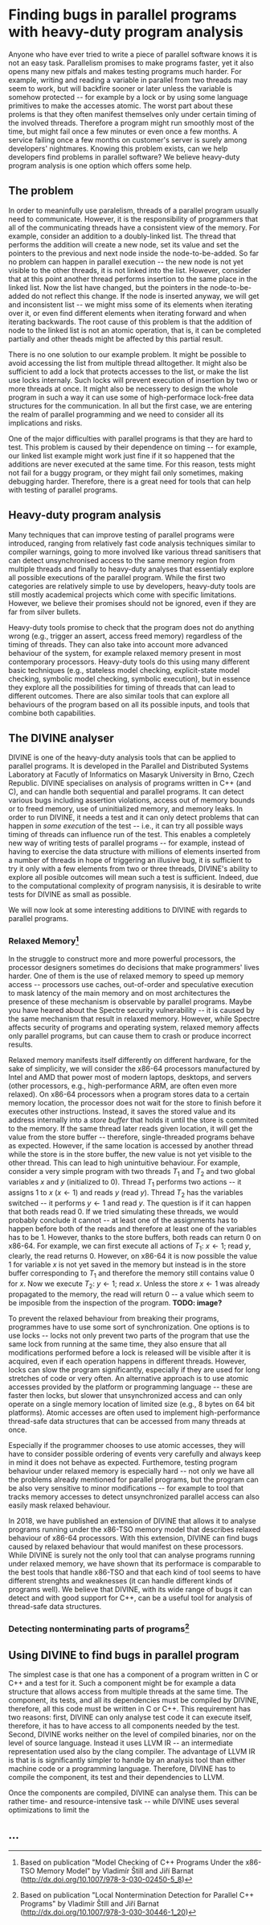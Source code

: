 # Finding bugs in parallel programs with heavy-duty program analysis

Anyone who have ever tried to write a piece of parallel software knows it is not an easy task.
Parallelism promises to make programs faster, yet it also opens many new pitfals and makes testing programs much harder.
For example, writing and reading a variable in parallel from two threads may seem to work, but will backfire sooner or later unless the variable is somehow protected -- for example by a lock or by using some language primitives to make the accesses atomic.
The worst part about these prolems is that they often manifest themselves only under certain timing of the involved threads.
Therefore a program might run smoothly most of the time, but might fail once a few minutes or even once a few months.
A service failing once a few months on customer's server is surely among developers' nightmares.
Knowing this problem exists, can we help developers find problems in parallel software?
We believe heavy-duty program analysis is one option which offers some help.

## The problem

In order to meaninfully use paralelism, threads of a parallel program usually need to communicate.
However, it is the responsibility of programmers that all of the communicating threads have a consistent view of the memory.
For example, consider an addition to a doubly-linked list.
The thread that performs the addition will create a new node, set its value and set the pointers to the previous and next node inside the node-to-be-added.
So far no problem can happen in parallel execution -- the new node is not yet visible to the other threads, it is not linked into the list.
However, consider that at this point another thread performs insertion to the same place in the linked list.
Now the list have changed, but the pointers in the node-to-be-added do not reflect this change.
If the node is inserted anyway, we will get and inconsistent list -- we might miss some of its elements when iterating over it, or even find different elements when iterating forward and when iterating backwards.
The root cause of this problem is that the addition of node to the linked list is not an atomic operation, that is, it can be completed partially and other theads might be affected by this partial result.

There is no one solution to our example problem.
It might be possible to avoid accessing the list from multiple thread alltogether.
It might also be sufficient to add a lock that protects accesses to the list, or make the list use locks internaly.
Such locks will prevent execution of insertion by two or more threads at once.
It might also be necessery to design the whole program in such a way it can use some of high-performace lock-free data structures for the communication.
In all but the first case, we are entering the realm of parallel programming and we need to consider all its implications and risks.

One of the major difficulties with parallel programs is that they are hard to test.
This problem is caused by their dependence on timing -- for example, our linked list example might work just fine if it so happened that the additions are never executed at the same time.
For this reason, tests might not fail for a buggy program, or they might fail only sometimes, making debugging harder.
Therefore, there is a great need for tools that can help with testing of parallel programs.

## Heavy-duty program analysis

Many techniques that can improve testing of parallel programs were introduced, ranging from relatively fast code analysis techniques similar to compiler warnings, going to more involved like various thread sanitisers that can detect unsynchronised access to the same memory region from multiple threads and finally to heavy-duty analyses that essentialy explore all possible executions of the parallel program.
While the first two categories are relatively simple to use by developers, heavy-duty tools are still mostly academical projects which come with specific limitations.
However, we believe their promises should not be ignored, even if they are far from silver bullets.

Heavy-duty tools promise to check that the program does not do anything wrong (e.g., trigger an assert, access freed memory) regardless of the timing of threads.
They can also take into account more advanced behaviour of the system, for example relaxed memory present in most contemporary processors.
Heavy-duty tools do this using many different basic techniques (e.g., stateless model checking, explicit-state model checking, symbolic model checking, symbolic execution), but in essence they explore all the possibilities for timing of threads that can lead to different outcomes.
There are also similar tools that can explore all behaviours of the program based on all its possible inputs, and tools that combine both capabilities.

## The DIVINE analyser

DIVINE is one of the heavy-duty analysis tools that can be applied to parallel programs.
It is developed in the Parallel and Distributed Systems Laboratory at Facutly of Informatics on Masaryk University in Brno, Czech Republic.
DIVINE specialises on analysis of programs written in C++ (and C), and can handle both sequential and parallel programs.
It can detect various bugs including assertion violations, access out of memory bounds or to freed memory, use of uninitialized memory, and memory leaks.
In order to run DIVINE, it needs a test and it can only detect problems that can happen in *some execution* of the test -- i.e., it can try all possible ways timing of threads can influence run of the test.
This enables a completely new way of writing tests of parallel programs -- for example, instead of having to exercise the data structure with millions of elements inserted from a number of threads in hope of triggering an illusive bug, it is sufficient to try it only with a few elements from two or three threads, DIVINE's ability to explore all posible outcomes will mean such a test is sufficient.
Indeed, due to the computational complexity of program nanysisis, it is desirable to write tests for DIVINE as small as possible.

We will now look at some interesting additions to DIVINE with regards to parallel programs.

### Relaxed Memory[^rmm]

In the struggle to construct more and more powerful processors, the processor designers sometimes do decisions that make programmers' lives harder.
One of them is the use of relaxed memory to speed up memory access -- processors use caches, out-of-order and speculative execution to mask latency of the main memory and on most architectures the presence of these mechanism is observable by parallel programs.
Maybe you have heared about the Spectre security vulnerability -- it is caused by the same mechanism that result in relaxed memory.
However, while Spectre affects security of programs and operating system, relaxed memory affects only parallel programs, but can cause them to crash or produce incorrect results.

Relaxed memory manifests itself differently on different hardware, for the sake of simplicity, we will consider the x86-64 processors manufactured by Intel and AMD that power most of modern laptops, desktops, and servers (other processors, e.g., high-performance ARM, are often even more relaxed).
On x86-64 processors when a program stores data to a certain memory location, the processor does not wait for the store to finish before it executes other instructions.
Instead, it saves the stored value and its address internally into a *store buffer* that holds it until the store is commited to the memory.
If the same thread later reads given location, it will get the value from the store buffer -- therefore, single-threaded programs behave as expected.
However, if the same location is accessed by another thread while the store is in the store buffer, the new value is not yet visible to the other thread.
This can lead to high unintuitive behaviour.
For example, consider a very simple program with two threads $T_1$ and $T_2$ and two global variables $x$ and $y$ (initialized to 0).
Thread $T_1$ performs two actions -- it assigns 1 to $x$ ($x ← 1$) and reads $y$ (read $y$).
Thread $T_2$ has the variables switched -- it performs $y ← 1$ and read $y$.
The question is if it can happen that both reads read 0.
If we tried simulating these threads, we would probably conclude it cannot -- at least one of the assignments has to happen before both of the reads and therefore at least one of the variables has to be 1.
However, thanks to the store buffers, both reads can return 0 on x86-64.
For example, we can first execute all actions of $T_1$: $x ← 1$; read $y$, clearly, the read returns 0.
However, on x86-64 it is now possible the value 1 for variable $x$ is not yet saved in the memory but instead is in the store buffer corresponding to $T_1$ and therefore the memory still contains value 0 for $x$.
Now we execute $T_2$: $y ← 1$; read $x$.
Unless the store $x ← 1$ was already propagated to the memory, the read will return 0 -- a value which seem to be imposible from the inspection of the program.
**TODO: image?**

To prevent the relaxed behaviour from breaking their programs, programmes have to use some sort of synchronization.
One options is to use locks -- locks not only prevent two parts of the program that use the same lock from running at the same time, they also ensure that all modifications performed before a lock is released will be visible after it is acquired, even if each operation happens in different threads.
However, locks can slow the program significantly, especially if they are used for long stretches of code or very often.
An alternative approach is to use atomic accesses provided by the platform or programming language -- these are faster then locks, but slower that unsynchronized access and can only operate on a single memory location of limited size (e.g., 8 bytes on 64 bit platforms).
Atomic accesses are often used to implement high-performance thread-safe data structures that can be accessed from many threads at once.

Especially if the programmer chooses to use atomic accesses, they will have to consider possible ordering of events very carefully and always keep in mind it does not behave as expected.
Furthemore, testing program behaviour under relaxed memory is especially hard -- not only we have all the problems already mentioned for parallel programs, but the program can be also very sensitive to minor modifications -- for example to tool that tracks memory accesses to detect unsynchronized parallel access can also easily mask relaxed behaviour.

In 2018, we have published an extension of DIVINE that allows it to analyse programs running under the x86-TSO memory model that describes relaxed behaviour of x86-64 processors.
With this extension, DIVINE can find bugs caused by relaxed behaviour that would manifest on these processors.
While DIVINE is surely not the only tool that can analyse programs running under relaxed memory, we have shown that its performace is comparable to the best tools that handle x86-TSO and that each kind of tool seems to have different strenghts and weaknesses (it can handle different kinds of programs well).
We believe that DIVINE, with its wide range of bugs it can detect and with good support for C++, can be a useful tool for analysis of thread-safe data structures.

[^rmm]: Based on publication "Model Checking of C++ Programs Under the x86-TSO Memory Model" by Vladimír Štill and Jiří Barnat (http://dx.doi.org/10.1007/978-3-030-02450-5_8)

### Detecting nonterminating parts of programs[^lnterm]

[^lnterm]: Based on publication "Local Nontermination Detection for Parallel C++ Programs" by Vladimír Štill and Jiří Barnat (http://dx.doi.org/10.1007/978-3-030-30446-1_20)

## Using DIVINE to find bugs in parallel program

The simplest case is that one has a component of a program written in C or C++ and a test for it.
Such a component might be for example a data structure that allows access from multiple threads at the same time.
The component, its tests, and all its dependencies must be compiled by DIVINE, therefore, all this code must be written in C or C++.
This requirement has two reasons: first, DIVINE can only analyse test code it can execute itself, therefore, it has to have access to all components needed by the test.
Second, DIVINE works neither on the level of compiled binaries, nor on the level of source language.
Instead it uses LLVM IR -- an intermediate representation used also by the clang compiler.
The advantage of LLVM IR is that is is significantly simpler to handle by an analysis tool than either machine code or a programming language.
Therefore, DIVINE has to compile the component, its test and their dependencies to LLVM.

Once the components are compiled, DIVINE can analyse them.
This can be rather time- and resource-intensive task -- while DIVINE uses several optimizations to limit the 

### 

## …
